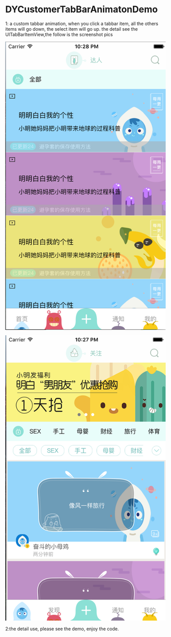 # DYCustomerTabBarAnimatonDemo

1: a custom tabbar animation, when you click a tabbar item, all the others items will go down, the select item will go up. the detail see the UITabBarItemView,the follow is the screenshot pics

 ![image](https://github.com/DavidYangNO1/DYCustomerTabBarAnimatonDemo/blob/master/screenshots/1.png)
 
 ![image](https://github.com/DavidYangNO1/DYCustomerTabBarAnimatonDemo/blob/master/screenshots/2.png)
 
2:the detail use, please see the demo, enjoy the code.
